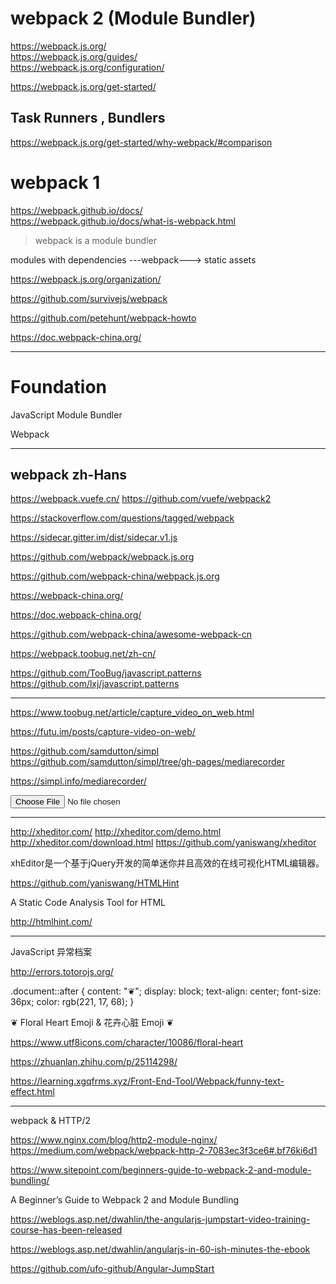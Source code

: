 # webpack 2 (Module Bundler)  

https://webpack.js.org/  
https://webpack.js.org/guides/  
https://webpack.js.org/configuration/  

https://webpack.js.org/get-started/  


## Task Runners , Bundlers  

https://webpack.js.org/get-started/why-webpack/#comparison 





# webpack 1  

https://webpack.github.io/docs/  
https://webpack.github.io/docs/what-is-webpack.html  

> webpack is a module bundler  


modules with dependencies ---webpack---> static assets


https://webpack.js.org/organization/  





https://github.com/survivejs/webpack  

https://github.com/petehunt/webpack-howto  




https://doc.webpack-china.org/


*******************************************************************************


# Foundation


JavaScript Module Bundler 


Webpack

*******************************************************************************



## webpack zh-Hans


https://webpack.vuefe.cn/
https://github.com/vuefe/webpack2


https://stackoverflow.com/questions/tagged/webpack

https://sidecar.gitter.im/dist/sidecar.v1.js



https://github.com/webpack/webpack.js.org

https://github.com/webpack-china/webpack.js.org



https://webpack-china.org/

https://doc.webpack-china.org/





https://github.com/webpack-china/awesome-webpack-cn


https://webpack.toobug.net/zh-cn/

https://github.com/TooBug/javascript.patterns
https://github.com/lxj/javascript.patterns

*******************************************************************************




https://www.toobug.net/article/capture_video_on_web.html

https://futu.im/posts/capture-video-on-web/

https://github.com/samdutton/simpl
https://github.com/samdutton/simpl/tree/gh-pages/mediarecorder

https://simpl.info/mediarecorder/


<input type="file" accept="video/mp4,video/x-m4v,video/*"/>

*******************************************************************************



http://xheditor.com/
http://xheditor.com/demo.html
http://xheditor.com/download.html
https://github.com/yaniswang/xheditor

xhEditor是一个基于jQuery开发的简单迷你并且高效的在线可视化HTML编辑器。 

https://github.com/yaniswang/HTMLHint

A Static Code Analysis Tool for HTML 

http://htmlhint.com/

*******************************************************************************



JavaScript 异常档案

http://errors.totorojs.org/


.document::after {
    content: "❦";
    display: block;
    text-align: center;
    font-size: 36px;
    color: rgb(221, 17, 68);
}

❦ Floral Heart Emoji & 花卉心脏 Emoji ❦

https://www.utf8icons.com/character/10086/floral-heart


https://zhuanlan.zhihu.com/p/25114298/

https://learning.xgqfrms.xyz/Front-End-Tool/Webpack/funny-text-effect.html

*******************************************************************************






webpack & HTTP/2

https://www.nginx.com/blog/http2-module-nginx/
https://medium.com/webpack/webpack-http-2-7083ec3f3ce6#.bf76ki6d1


https://www.sitepoint.com/beginners-guide-to-webpack-2-and-module-bundling/

A Beginner’s Guide to Webpack 2 and Module Bundling





https://weblogs.asp.net/dwahlin/the-angularjs-jumpstart-video-training-course-has-been-released

https://weblogs.asp.net/dwahlin/angularjs-in-60-ish-minutes-the-ebook





https://github.com/ufo-github/Angular-JumpStart





